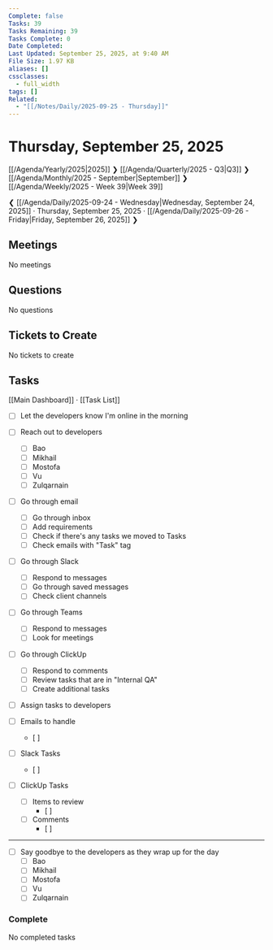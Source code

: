 ```yaml
---
Complete: false
Tasks: 39
Tasks Remaining: 39
Tasks Complete: 0
Date Completed:
Last Updated: September 25, 2025, at 9:40 AM
File Size: 1.97 KB
aliases: []
cssclasses:
  - full_width
tags: []
Related:
  - "[[/Notes/Daily/2025-09-25 - Thursday]]"
---
```

# Thursday, September 25, 2025

[[/Agenda/Yearly/2025|2025]] ❯ [[/Agenda/Quarterly/2025 - Q3|Q3]] ❯ [[/Agenda/Monthly/2025 - September|September]] ❯ [[/Agenda/Weekly/2025 - Week 39|Week 39]]

❮ [[/Agenda/Daily/2025-09-24 - Wednesday|Wednesday, September 24, 2025]] · Thursday, September 25, 2025 · [[/Agenda/Daily/2025-09-26 - Friday|Friday, September 26, 2025]] ❯

## Meetings

<span class="placeholder">No meetings</span>

## Questions

<span class="placeholder">No questions</span>

## Tickets to Create

<span class="placeholder">No tickets to create</span>

## Tasks

[[Main Dashboard]] · [[Task List]]

- [ ] Let the developers know I'm online in the morning
- [ ] Reach out to developers
    - [ ] Bao
    - [ ] Mikhail
    - [ ] Mostofa
    - [ ] Vu
    - [ ] Zulqarnain
- [ ] Go through email
    - [ ] Go through inbox
    - [ ] Add requirements
    - [ ] Check if there's any tasks we moved to Tasks
    - [ ] Check emails with "Task" tag
- [ ] Go through Slack
    - [ ] Respond to messages
    - [ ] Go through saved messages
    - [ ] Check client channels
- [ ] Go through Teams
    - [ ] Respond to messages
    - [ ] Look for meetings
- [ ] Go through ClickUp
    - [ ] Respond to comments
    - [ ] Review tasks that are in "Internal QA"
    - [ ] Create additional tasks
- [ ] Assign tasks to developers

- [ ] Emails to handle
    - [ ] 
- [ ] Slack Tasks
    - [ ] 
- [ ] ClickUp Tasks
    - [ ] Items to review
        - [ ] 
    - [ ] Comments
        - [ ] 

---

- [ ] Say goodbye to the developers as they wrap up for the day
    - [ ] Bao
    - [ ] Mikhail
    - [ ] Mostofa
    - [ ] Vu
    - [ ] Zulqarnain

### Complete

<span class="placeholder">No completed tasks</span>
